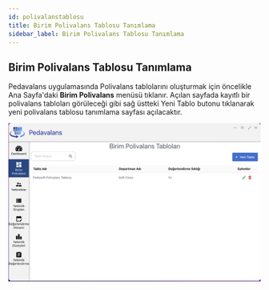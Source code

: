 ```yaml
---
id: polivalanstablosu
title: Birim Polivalans Tablosu Tanımlama
sidebar_label: Birim Polivalans Tablosu Tanımlama
---
```

## Birim Polivalans Tablosu Tanımlama

Pedavalans uygulamasında Polivalans tablolarını oluşturmak için öncelikle Ana Sayfa'daki **Birim Polivalans** menüsü tıklanır. Açılan sayfada kayıtlı bir polivalans
tabloları görüleceği gibi sağ üstteki Yeni Tablo butonu tıklanarak yeni polivalans tablosu tanımlama sayfası açılacaktır.

![Birim Polivalans Tabloları](../images/011.png)
